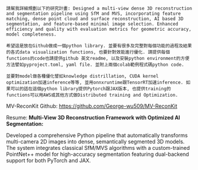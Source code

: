 
```
請幫我詳細規劃以下的研究計畫: Designed a multi-view dense 3D reconstruction and segmentation pipeline using SfM and MVS, incorporating feature matching, dense point cloud and surface reconstruction, AI based 3D segmentation, and feature-based minimal image selection. Enhanced efficiency and quality with evaluation metrics for geometric accuracy, model completeness. 

希望這是放在Github做成一個python library. 並要有很多及完整對每個功能的過程及結果的各式data visualization functions, 也要針對效能進行優化. 請提供每個functions的code也請提供github 英文readme, 以及安裝python environment的方便方法譬如pyproject.toml, yaml file. 並附上兩個colab範例程式碼python code.

並要對model做各種優化譬如knowledge distrillation, CUDA kernel optimization加速inference等等, 並用onnxruntime跟TensorRT加速inference. 如果可以的話在這個python library提供Pytorch跟JAX版本, 也提供training的functions可以用AWS或其他方式做Distributed training and Optimization.

```

MV-ReconKit Github:  https://github.com/George-wu509/MV-ReconKit

Resume:
**Multi-View 3D Reconstruction Framework with Optimized AI Segmentation:**

Developed a comprehensive Python pipeline that automatically transforms multi-camera 2D images into dense, semantically segmented 3D models. The system integrates classical SfM/MVS algorithms with a custom-trained PointNet++ model for high-accuracy segmentation featuring dual-backend support for both PyTorch and JAX.